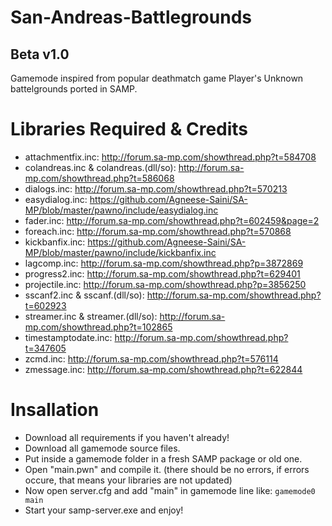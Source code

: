 # San-Andreas-Battlegrounds
## Beta v1.0
Gamemode inspired from popular deathmatch game Player's Unknown battelgrounds ported in SAMP.

# Libraries Required & Credits
* attachmentfix.inc: http://forum.sa-mp.com/showthread.php?t=584708
* colandreas.inc & colandreas.(dll/so): http://forum.sa-mp.com/showthread.php?t=586068
* dialogs.inc: http://forum.sa-mp.com/showthread.php?t=570213
* easydialog.inc: https://github.com/Agneese-Saini/SA-MP/blob/master/pawno/include/easydialog.inc
* fader.inc: http://forum.sa-mp.com/showthread.php?t=602459&page=2
* foreach.inc: http://forum.sa-mp.com/showthread.php?t=570868
* kickbanfix.inc: https://github.com/Agneese-Saini/SA-MP/blob/master/pawno/include/kickbanfix.inc
* lagcomp.inc: http://forum.sa-mp.com/showthread.php?p=3872869
* progress2.inc: http://forum.sa-mp.com/showthread.php?t=629401
* projectile.inc: http://forum.sa-mp.com/showthread.php?p=3856250
* sscanf2.inc & sscanf.(dll/so): http://forum.sa-mp.com/showthread.php?t=602923
* streamer.inc & streamer.(dll/so): http://forum.sa-mp.com/showthread.php?t=102865
* timestamptodate.inc: http://forum.sa-mp.com/showthread.php?t=347605
* zcmd.inc: http://forum.sa-mp.com/showthread.php?t=576114
* zmessage.inc: http://forum.sa-mp.com/showthread.php?t=622844

# Insallation
* Download all requirements if you haven't already!
* Download all gamemode source files.
* Put inside a gamemode folder in a fresh SAMP package or old one.
* Open "main.pwn" and compile it. (there should be no errors, if errors occure, that means your libraries are not updated)
* Now open server.cfg and add "main" in gamemode line like:
`gamemode0 main`
* Start your samp-server.exe and enjoy!
